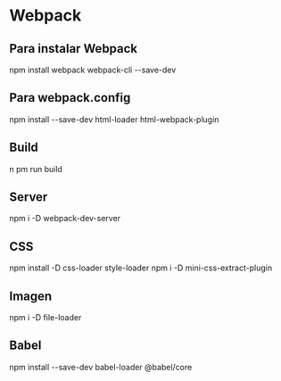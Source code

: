 # Webpack  

## Para instalar Webpack  
  npm install webpack webpack-cli --save-dev

## Para webpack.config  
  npm install --save-dev html-loader html-webpack-plugin

## Build  
n pm run build

## Server
  npm i -D webpack-dev-server

## CSS  
  npm install -D css-loader style-loader
  npm i -D mini-css-extract-plugin

## Imagen
  npm i -D file-loader

## Babel
  npm install --save-dev babel-loader @babel/core
